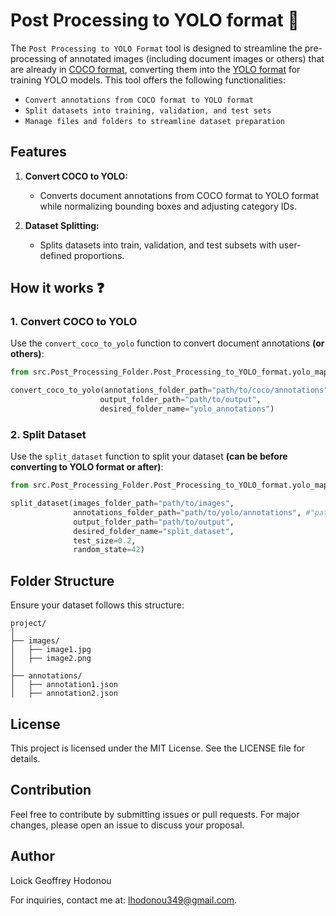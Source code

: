 # Post Processing to YOLO format 🤹

The ```Post Processing to YOLO Format``` tool is designed to streamline the pre-processing of annotated images (including document images or others) that are already in [COCO format](https://cocodataset.org/#home), converting them into the [YOLO format](https://docs.ultralytics.com/fr/datasets/detect/) for training YOLO models. This tool offers the following functionalities:

- ```Convert annotations from COCO format to YOLO format```
- ```Split datasets into training, validation, and test sets```
- ```Manage files and folders to streamline dataset preparation```

## Features
1. **Convert COCO to YOLO:**
   - Converts document annotations from COCO format to YOLO format while normalizing bounding boxes and adjusting category IDs.

2. **Dataset Splitting:**
   - Splits datasets into train, validation, and test subsets with user-defined proportions.

## How it works ❓

### 1. Convert COCO to YOLO

Use the `convert_coco_to_yolo` function to convert document annotations **(or others)**:

```python
from src.Post_Processing_Folder.Post_Processing_to_YOLO_format.yolo_mapping_engine import convert_coco_to_yolo

convert_coco_to_yolo(annotations_folder_path="path/to/coco/annotations",
                    output_folder_path="path/to/output",
                    desired_folder_name="yolo_annotations")
```

### 2. Split Dataset

Use the `split_dataset` function to split your dataset **(can be before converting to YOLO format or after)**:

```python
from src.Post_Processing_Folder.Post_Processing_to_YOLO_format.yolo_mapping_engine import split_dataset

split_dataset(images_folder_path="path/to/images",
              annotations_folder_path="path/to/yolo/annotations", #"path/to/coco/annotations"
              output_folder_path="path/to/output",
              desired_folder_name="split_dataset",
              test_size=0.2,
              random_state=42)
```

## Folder Structure
Ensure your dataset follows this structure:

```
project/
│
├── images/
│   ├── image1.jpg
│   ├── image2.png
│
├── annotations/
│   ├── annotation1.json
│   ├── annotation2.json
```

## License
This project is licensed under the MIT License. See the LICENSE file for details.

## Contribution
Feel free to contribute by submitting issues or pull requests. For major changes, please open an issue to discuss your proposal.

## Author
Loick Geoffrey Hodonou

For inquiries, contact me at: lhodonou349@gmail.com.